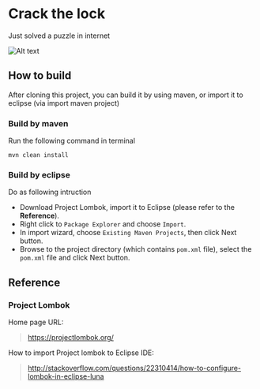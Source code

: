 # Crack the lock
Just solved a puzzle in internet

![Alt text](https://cloud.githubusercontent.com/assets/6070520/24503343/a968e500-158c-11e7-9b10-5fd8664fa591.jpg "Crack the lock puzzle")


## How to build
After cloning this project, you can build it by using maven, or import it to eclipse (via import maven project)

### Build by maven
Run the following command in terminal

`mvn clean install`

### Build by eclipse
Do as following intruction
* Download Project Lombok, import it to Eclipse (please refer to the **Reference**).
* Right click to `Package Explorer` and choose `Import`.
* In import wizard, choose `Existing Maven Projects`, then click Next button.
* Browse to the project directory (which contains `pom.xml` file), select the `pom.xml` file and click Next button.

## Reference
### Project Lombok
Home page URL: 
> https://projectlombok.org/

How to import Project lombok to Eclipse IDE: 
> http://stackoverflow.com/questions/22310414/how-to-configure-lombok-in-eclipse-luna
